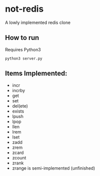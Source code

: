 # not-redis
A lowly implemented redis clone

## How to run
Requires Python3

```
python3 server.py
```

## Items Implemented:

 * incr
 * incrby
 * get
 * set
 * del(ete)
 * exists
 * lpush
 * lpop
 * llen
 * lrem
 * lset
 * zadd
 * zrem
 * zcard
 * zcount
 * zrank
 * zrange is semi-implemented (unfinished)

